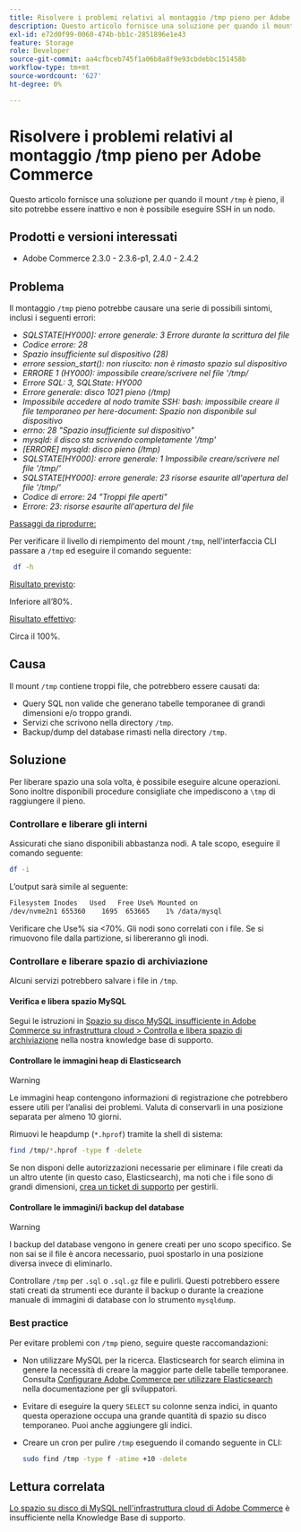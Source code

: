 ```yaml
---
title: Risolvere i problemi relativi al montaggio /tmp pieno per Adobe Commerce
description: Questo articolo fornisce una soluzione per quando il mount "/tmp" è pieno, il sito potrebbe essere inattivo e non è possibile eseguire SSH in un nodo.
exl-id: e72d0f99-0060-474b-bb1c-2851896e1e43
feature: Storage
role: Developer
source-git-commit: aa4cfbceb745f1a06b8a8f9e93cbdebbc151458b
workflow-type: tm+mt
source-wordcount: '627'
ht-degree: 0%

---
```


# Risolvere i problemi relativi al montaggio /tmp pieno per Adobe Commerce

Questo articolo fornisce una soluzione per quando il mount `/tmp` è pieno, il sito potrebbe essere inattivo e non è possibile eseguire SSH in un nodo.

## Prodotti e versioni interessati

* Adobe Commerce 2.3.0 - 2.3.6-p1, 2.4.0 - 2.4.2

## Problema

Il montaggio `/tmp` pieno potrebbe causare una serie di possibili sintomi, inclusi i seguenti errori:

* *SQLSTATE[HY000]: errore generale: 3 Errore durante la scrittura del file*
* *Codice errore: 28*
* *Spazio insufficiente sul dispositivo (28)*
* *errore session_start(): non riuscito: non è rimasto spazio sul dispositivo*
* *ERRORE 1 (HY000): impossibile creare/scrivere nel file &#39;/tmp/*
* *Errore SQL: 3, SQLState: HY000*
* *Errore generale: disco 1021 pieno (/tmp)*
* *Impossibile accedere al nodo tramite SSH:*
  *bash: impossibile creare il file temporaneo per here-document: Spazio non disponibile sul dispositivo*
* *errno: 28 &quot;Spazio insufficiente sul dispositivo&quot;*
* *mysqld: il disco sta scrivendo completamente &#39;/tmp&#39;*
* *[ERRORE] mysqld: disco pieno (/tmp)*
* *SQLSTATE[HY000]: errore generale: 1 Impossibile creare/scrivere nel file &#39;/tmp/&#39;*
* *SQLSTATE[HY000]: errore generale: 23 risorse esaurite all&#39;apertura del file &#39;/tmp/&#39;*
* *Codice di errore: 24 &quot;Troppi file aperti&quot;*
* *Errore: 23: risorse esaurite all&#39;apertura del file*


<u>Passaggi da riprodurre:</u>

Per verificare il livello di riempimento del mount `/tmp`, nell&#39;interfaccia CLI passare a `/tmp` ed eseguire il comando seguente:

```bash
 df -h
```

<u>Risultato previsto</u>:

Inferiore all’80%.

<u>Risultato effettivo</u>:

Circa il 100%.

## Causa

Il mount `/tmp` contiene troppi file, che potrebbero essere causati da:

* Query SQL non valide che generano tabelle temporanee di grandi dimensioni e/o troppo grandi.
* Servizi che scrivono nella directory `/tmp`.
* Backup/dump del database rimasti nella directory `/tmp`.

## Soluzione

Per liberare spazio una sola volta, è possibile eseguire alcune operazioni. Sono inoltre disponibili procedure consigliate che impediscono a `\tmp` di raggiungere il pieno.

### Controllare e liberare gli interni

Assicurati che siano disponibili abbastanza nodi. A tale scopo, eseguire il comando seguente:

```bash
df -i
```

L’output sarà simile al seguente:

```bash
Filesystem Inodes   Used   Free Use% Mounted on
/dev/nvme2n1 655360    1695  653665    1% /data/mysql
```

Verificare che Use% sia &lt;70%. Gli nodi sono correlati con i file. Se si rimuovono file dalla partizione, si libereranno gli inodi.

### Controllare e liberare spazio di archiviazione

Alcuni servizi potrebbero salvare i file in `/tmp`.

#### Verifica e libera spazio MySQL

Segui le istruzioni in [Spazio su disco MySQL insufficiente in Adobe Commerce su infrastruttura cloud > Controlla e libera spazio di archiviazione](https://experienceleague.adobe.com/en/docs/experience-cloud-kcs/kbarticles/ka-27806#check-and-free-up-storage-space) nella nostra knowledge base di supporto.

#### Controllare le immagini heap di Elasticsearch

>[!WARNING]
>
>Le immagini heap contengono informazioni di registrazione che potrebbero essere utili per l’analisi dei problemi. Valuta di conservarli in una posizione separata per almeno 10 giorni.

Rimuovi le heapdump (`*.hprof`) tramite la shell di sistema:

```bash
find /tmp/*.hprof -type f -delete
```

Se non disponi delle autorizzazioni necessarie per eliminare i file creati da un altro utente (in questo caso, Elasticsearch), ma noti che i file sono di grandi dimensioni, [crea un ticket di supporto](/help/help-center-guide/help-center/magento-help-center-user-guide.md#submit-ticket) per gestirli.

#### Controllare le immagini/i backup del database

>[!WARNING]
>
>I backup del database vengono in genere creati per uno scopo specifico. Se non sai se il file è ancora necessario, puoi spostarlo in una posizione diversa invece di eliminarlo.

Controllare `/tmp` per `.sql` o `.sql.gz` file e pulirli. Questi potrebbero essere stati creati da strumenti ece durante il backup o durante la creazione manuale di immagini di database con lo strumento `mysqldump`.

### Best practice

Per evitare problemi con `/tmp` pieno, seguire queste raccomandazioni:

* Non utilizzare MySQL per la ricerca. Elasticsearch for search elimina in genere la necessità di creare la maggior parte delle tabelle temporanee. Consulta [Configurare Adobe Commerce per utilizzare Elasticsearch](https://experienceleague.adobe.com/it/docs/commerce-operations/configuration-guide/search/configure-search-engine) nella documentazione per gli sviluppatori.
* Evitare di eseguire la query `SELECT` su colonne senza indici, in quanto questa operazione occupa una grande quantità di spazio su disco temporaneo. Puoi anche aggiungere gli indici.
* Creare un cron per pulire `/tmp` eseguendo il comando seguente in CLI:

  ```bash
  sudo find /tmp -type f -atime +10 -delete
  ```

## Lettura correlata

[Lo spazio su disco di MySQL nell&#39;infrastruttura cloud di Adobe Commerce](https://experienceleague.adobe.com/en/docs/experience-cloud-kcs/kbarticles/ka-27806) è insufficiente nella Knowledge Base di supporto.
